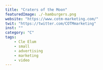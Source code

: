 ```yaml
---
title: "Craters of the Moon"
featuredImage: ./-hamburgers.png
website: "https://www.cotm-marketing.com/"
twit: "https://twitter.com/COTMmarketing"
inst: ""
category: "C"
tags:
    - Cle Elum
    - small
    - advertising
    - marketing
    - video
---
```




